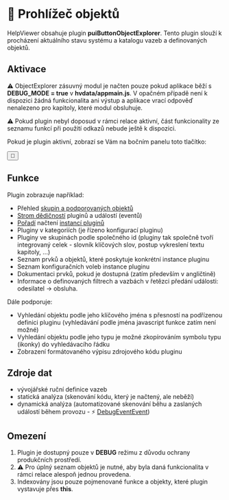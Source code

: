 # 🧩 Prohlížeč objektů

HelpViewer obsahuje plugin **puiButtonObjectExplorer**. Tento plugin slouží k procházení aktuálního stavu systému a katalogu vazeb a definovaných objektů.

## Aktivace

⚠️ ObjectExplorer zásuvný modul je načten pouze pokud aplikace běží s **DEBUG_MODE = true** v **hvdata/appmain.js**. V opačném případě není k dispozici žádná funkcionalita ani výstup a aplikace vrací odpověď nenalezeno pro kapitoly, které modul obsluhuje.

⚠️ Pokud plugin nebyl doposud v rámci relace aktivní, část funkcionality ze seznamu funkcí při použití odkazů nebude ještě k dispozici.

Pokud je plugin aktivní, zobrazí se Vám na bočním panelu toto tlačítko:

<button class="pnl-btn" id="downP-ObjectExplorer" title="Prohlížeč objektů" aria-label="Prohlížeč objektů">🧩</button>

## Funkce

Plugin zobrazuje například:

- Přehled [skupin a podporovaných objektů][OEGroups]
- [Strom dědičností][OETree] pluginů a událostí (eventů)
- [Pořadí][OELoadOrder] načtení [instancí pluginů][PlgsList]
- Pluginy v kategoriích (je řízeno konfigurací pluginu)
- Pluginy ve skupinách podle společného id (pluginy tak společně tvoří integrovaný celek - slovník klíčových slov, postup vykreslení textu kapitoly, ...)
- Seznam prvků a objektů, které poskytuje konkrétní instance pluginu
- Seznam konfiguračních voleb instance pluginu
- Dokumentaci prvků, pokud je dostupná (zatím především v angličtině)
- Informace o definovaných filtrech a vazbách v řetězci předání události: odesilatel -> obsluha.

Dále podporuje:

- Vyhledání objektu podle jeho klíčového jména s přesností na podřízenou definici pluginu (vyhledávání podle jména javascript funkce zatím není možné)
- Vyhledání objektu podle jeho typu je možné zkopírováním symbolu typu (ikonky) do vyhledávacího řádku
- Zobrazení formátovaného výpisu zdrojového kódu pluginu

## Zdroje dat

- vývojářské ruční definice vazeb
- statická analýza (skenování kódu, který je načtený, ale neběží)
- dynamická analýza (automatizované skenování běhu a zaslaných událostí během provozu - ⚡ [DebugEventEvent][DebugEventEvent])

## Omezení

1. Plugin je dostupný pouze v **DEBUG** režimu z důvodu ochrany produkčních prostředí.
2. ⚠️ Pro úplný seznam objektů je nutné, aby byla daná funkcionalita v rámci relace alespoň jednou provedena.
3. Indexovány jsou pouze pojmenované funkce a objekty, které plugin vystavuje přes **this**.

[PlgsList]: plugins.lst.md "Seznam pluginů"
[OEGroups]: :_/README.md "Seznam kategorií"
[OETree]: :_/tree/TREE.md "Strom dědičností"
[OELoadOrder]: :_/LORDER.md "Pořadí zavádění"
[DebugEventEvent]: :_evt:DebugEventEvent.md "DebugEventEvent"
